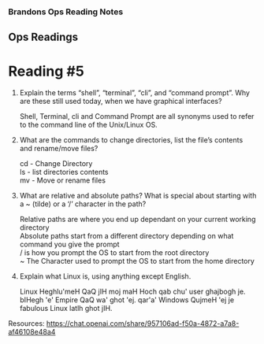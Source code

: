 ### Brandons Ops Reading Notes
## Ops Readings
# Reading #5

1. Explain the terms “shell”, “terminal”, “cli”, and “command prompt”. Why are these still used today, when we have graphical interfaces?

    Shell, Terminal, cli and Command Prompt are all synonyms used to refer to the command line of the Unix/Linux OS.

2. What are the commands to change directories, list the file’s contents and rename/move files?

    cd - Change Directory\
    ls - list directories contents\
    mv - Move or rename files

3. What are relative and absolute paths? What is special about starting with a ~ (tilde) or a ‘/’ character in the path?

    Relative paths are where you end up dependant on your current working directory\
    Absolute paths start from a different directory depending on what command you give the prompt\
    / is how you prompt the OS to start from the root directory\
    ~ The Character used to prompt the OS to start from the home directory

4. Explain what Linux is, using anything except English.

    Linux Heghlu'meH QaQ jIH moj maH Hoch qab chu' user ghajbogh je. bIHegh 'e' Empire QaQ wa' ghot 'ej. qar'a' Windows QujmeH 'ej je fabulous Linux latlh ghot jIH.

Resources: https://chat.openai.com/share/957106ad-f50a-4872-a7a8-af46108e48a4
